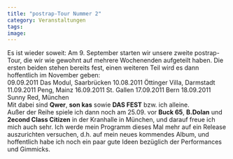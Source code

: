 ```yaml
---
title: "postrap-Tour Nummer 2"
category: Veranstaltungen
tags: 
image: 
---
```


Es ist wieder soweit: Am 9. September starten wir unsere zweite postrap-Tour, die wir wie gewohnt auf mehrere Wochenenden aufgeteilt haben. Die ersten beiden stehen bereits fest, einen weiteren Teil wird es dann hoffentlich im November geben:  
09.09.2011 Das Modul, Saarbrücken
10.08.2011 Öttinger Villa, Darmstadt
11.09.2011 Peng, Mainz
16.09.2011 St. Gallen
17.09.2011 Bern
18.09.2011 Sunny Red, München  
Mit dabei sind **Qwer**, **son kas** sowie **DAS FEST** bzw. ich alleine.  
Außer der Reihe spiele ich dann noch am 25.09. vor **Buck 65**, **B.Dolan** und **2econd Class Citizen** in der Kranhalle in München, und darauf freue ich mich auch sehr. Ich werde mein Programm dieses Mal mehr auf ein Release auszurichten versuchen, d.h. auf mein neues kommendes Album, und hoffentlich habe ich noch ein paar gute Ideen bezüglich der Performances und Gimmicks.